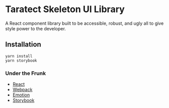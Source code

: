 # Taratect Skeleton UI Library

A React component library built to be accessible, robust, and ugly all to give style power to the developer. 

## Installation

```
yarn install
yarn storybook
```

### Under the Frunk

* [React](https://reactjs.org/)
* [Webpack](https://webpack.js.org/)
* [Emotion](https://emotion.sh/docs/introduction)
* [Storybook](https://storybook.js.org/)